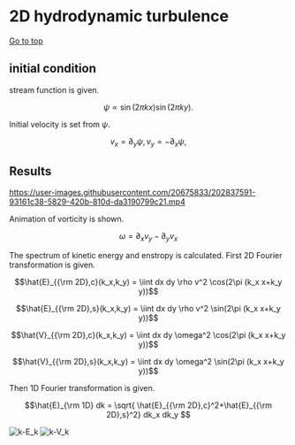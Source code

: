 # 2D hydrodynamic turbulence

[Go to top](./README.md)  

## initial condition
stream function is given.

$$ \psi \propto \sin(2\pi k x)\sin(2\pi k y).$$

Initial velocity is set from $\psi$.

$$ v_x = \partial_y \psi, v_y = -\partial_x \psi, $$


## Results

https://user-images.githubusercontent.com/20675833/202837591-93161c38-5829-420b-810d-da3190799c21.mp4

Animation of vorticity is shown.

$$ \omega =  \partial_x v_y - \partial_y v_x $$

The spectrum of kinetic energy and enstropy is calculated. First 2D Fourier transformation is given.

$$\hat{E}_{{\rm 2D},c}(k_x,k_y) = \iint dx dy \rho v^2 \cos(2\pi (k_x x+k_y y))$$

$$\hat{E}_{{\rm 2D},s}(k_x,k_y) = \iint dx dy \rho v^2 \sin(2\pi (k_x x+k_y y))$$

$$\hat{V}_{{\rm 2D},c}(k_x,k_y) = \iint dx dy \omega^2 \cos(2\pi (k_x x+k_y y))$$

$$\hat{V}_{{\rm 2D},s}(k_x,k_y) = \iint dx dy \omega^2 \sin(2\pi (k_x x+k_y y))$$

Then 1D Fourier transformation is given.

$$\hat{E}_{\rm 1D} dk = \sqrt{ \hat{E}_{{\rm 2D},c}^2+\hat{E}_{{\rm 2D},s}^2} dk_x dk_y $$


![k-E_k](https://user-images.githubusercontent.com/20675833/202843901-1f5c51f6-7bf0-43d6-8f4e-30ea8ae5d9ca.png)
![k-V_k](https://user-images.githubusercontent.com/20675833/202843904-e5db78cc-5ffb-4a68-af75-1f97bd21b2dd.png)




